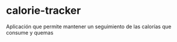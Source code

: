 # calorie-tracker
Aplicación que permite mantener un seguimiento de las calorías que consume y quemas
